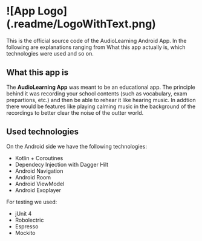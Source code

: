 # ![App Logo] (.readme/LogoWithText.png)

This is the official source code of the AudioLearning Android App. In the following are explanations ranging from What this app actually is, which technologies were used and so on.

## What this app is
The **AudioLearning App** was meant to be an educational app. The principle behind it was recording your school contents (such as vocabulary, exam prepartions, etc.) and then be able to rehear it like hearing music. In addtion there would be features like playing calming music in the background of the recordings to better clear the noise of the outter world.

## Used technologies
On the Android side we have the following technologies:
* Kotlin + Coroutines
* Dependecy Injection with Dagger Hilt
* Android Navigation
* Android Room
* Android ViewModel
* Android Exoplayer

For testing we used:
* jUnit 4
* Robolectric
* Espresso
* Mockito

